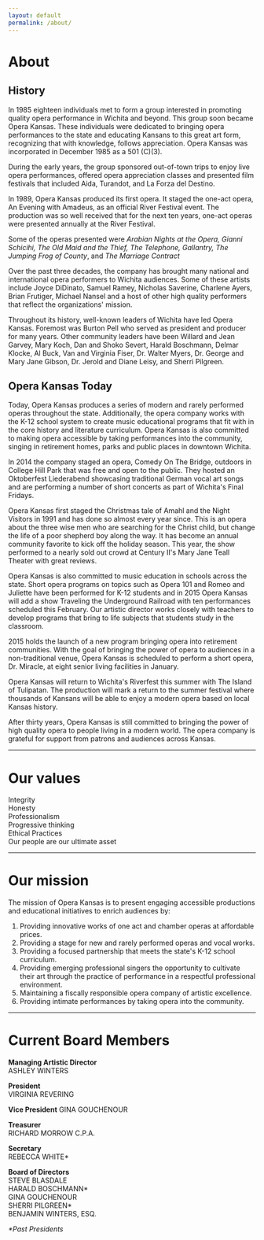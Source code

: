 ```yaml
---
layout: default
permalink: /about/
---
```


# About

## History

In 1985 eighteen individuals met to form a group interested in promoting quality opera performance in Wichita and beyond. This group soon became Opera Kansas. These individuals were dedicated to bringing opera performances to the state and educating Kansans to this great art form, recognizing that with knowledge, follows appreciation. Opera Kansas was incorporated in December 1985 as a 501 (C)(3).

During the early years, the group sponsored out-of-town trips to enjoy live opera performances, offered opera appreciation classes and presented film festivals that included Aida, Turandot, and La Forza del Destino.

In 1989, Opera Kansas produced its first opera. It staged the one-act opera, An Evening with Amadeus, as an official River Festival event. The production was so well received that for the next ten years, one-act operas were presented annually at the River Festival.

Some of the operas presented were *Arabian Nights at the Opera, Gianni Schicihi, The Old Maid and the Thief, The Telephone, Gallantry, The Jumping Frog of County*, and *The Marriage Contract*

Over the past three decades, the company has brought many national and international opera performers to Wichita audiences. Some of these artists include Joyce DiDinato, Samuel Ramey, Nicholas Saverine, Charlene Ayers, Brian Frutiger, Michael Nansel and a host of other high quality performers that reflect the organizations' mission.

Throughout its history, well-known leaders of Wichita have led Opera Kansas. Foremost was Burton Pell who served as president and producer for many years. Other community leaders have been Willard and Jean Garvey, Mary Koch, Dan and Shoko Severt, Harald Boschmann, Delmar Klocke, Al Buck, Van and Virginia Fiser, Dr. Walter Myers, Dr. George and Mary Jane Gibson, Dr. Jerold and Diane Leisy, and Sherri Pilgreen.

## Opera Kansas Today

Today, Opera Kansas produces a series of modern and rarely performed operas throughout the state. Additionally, the opera company works with the K-12 school system to create music educational programs that fit with in the core history and literature curriculum. Opera Kansas is also committed to making opera accessible by taking performances into the community, singing in retirement homes, parks and public places in downtown Wichita.

In 2014 the company staged an opera, Comedy On The Bridge, outdoors in College Hill Park that was free and open to the public. They hosted an Oktoberfest Liederabend showcasing traditional German vocal art songs and are performing a number of short concerts as part of Wichita's Final Fridays.

Opera Kansas first staged the Christmas tale of Amahl and the Night Visitors in 1991 and has done so almost every year since. This is an opera about the three wise men who are searching for the Christ child, but change the life of a poor shepherd boy along the way. It has become an annual community favorite to kick off the holiday season. This year, the show performed to a nearly sold out crowd at Century II's Mary Jane Teall Theater with great reviews.

Opera Kansas is also committed to music education in schools across the state. Short opera programs on topics such as Opera 101 and Romeo and Juliette have been performed for K-12 students and in 2015 Opera Kansas will add a show Traveling the Underground Railroad with ten performances scheduled this February. Our artistic director works closely with teachers to develop programs that bring to life subjects that students study in the classroom.

2015 holds the launch of a new program bringing opera into retirement communities. With the goal of bringing the power of opera to audiences in a non-traditional venue, Opera Kansas is scheduled to perform a short opera, Dr. Miracle, at eight senior living facilities in January.

Opera Kansas will return to Wichita's Riverfest this summer with The Island of Tulipatan. The production will mark a return to the summer festival where thousands of Kansans will be able to enjoy a modern opera based on local Kansas history.

After thirty years, Opera Kansas is still committed to bringing the power of high quality opera to people living in a modern world. The opera company is grateful for support from patrons and audiences across Kansas.

---

# Our values

Integrity  
Honesty  
Professionalism  
Progressive thinking  
Ethical Practices  
Our people are our ultimate asset  

---

# Our mission

The mission of Opera Kansas is to present engaging accessible productions and educational initiatives to enrich audiences by:

1. Providing innovative works of one act and chamber operas at affordable prices.
2. Providing a stage for new and rarely performed operas and vocal works.
3. Providing a focused partnership that meets the state's K-12 school curriculum.
4. Providing emerging professional singers the opportunity to cultivate their art through the practice of performance in a respectful professional environment.
5. Maintaining a fiscally responsible opera company of artistic excellence.
6. Providing intimate performances by taking opera into the community.

---

# Current Board Members

**Managing Artistic Director**  
ASHLEY WINTERS

**President**  
VIRGINIA REVERING

**Vice President**
GINA GOUCHENOUR  

**Treasurer**  
RICHARD MORROW C.P.A.

**Secretary**  
REBECCA WHITE*

**Board of Directors**  
STEVE BLASDALE  
HARALD BOSCHMANN*  
GINA GOUCHENOUR  
SHERRI PILGREEN*  
BENJAMIN WINTERS, ESQ.

*\*Past Presidents*
